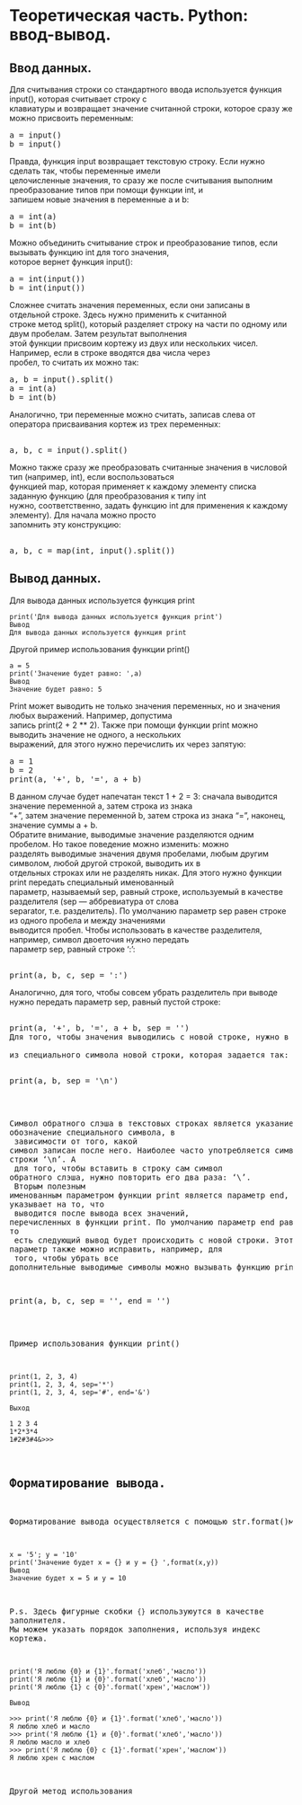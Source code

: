 # Теоретическая часть. Python: ввод-вывод.
## Ввод данных.
Для считывания строки со стандартного ввода используется функция input(), которая считывает строку с<br>
клавиатуры и возвращает значение считанной строки, которое сразу же можно присвоить переменным:
<pre>
a = input()
b = input()
</pre> 
Правда, функция input возвращает текстовую строку. Если нужно сделать так, чтобы переменные имели<br>
целочисленные значения, то сразу же после считывания выполним преобразование типов при помощи функции int, и<br>
запишем новые значения в переменные a и b:
<pre>
a = int(a)
b = int(b)
</pre>   
Можно объединить считывание строк и преобразование типов, если вызывать функцию int для того значения,<br>
которое вернет функция input():
<pre>
a = int(input())
b = int(input())
</pre>   
Сложнее считать значения переменных, если они записаны в отдельной строке. Здесь нужно применить к считанной<br>
строке метод split(), который разделяет строку на части по одному или двум пробелам. Затем результат выполнения<br>
этой функции присвоим кортежу из двух или нескольких чисел. Например, если в строке вводятся два числа через<br>
пробел, то считать их можно так:
<pre>
a, b = input().split()
a = int(a)
b = int(b)
</pre>   
Аналогично, три переменные можно считать, записав слева от оператора присваивания кортеж из трех переменных:
<pre> 
a, b, c = input().split()
</pre>   
Можно также сразу же преобразовать считанные значения в числовой тип (например, int), если воспользоваться<br>
функцией map, которая применяет к каждому элементу списка заданную функцию (для преобразования к типу int<br>
нужно, соответственно, задать функцию int для применения к каждому элементу). Для начала можно просто<br>
запомнить эту конструкцию:
<pre> 
a, b, c = map(int, input().split())
</pre> 
## Вывод данных.
Для вывода данных используется функция print
```
print('Для вывода данных используется функция print')
Вывод
Для вывода данных используется функция print
```
Другой пример использования функции print()
```
a = 5
print('Значение будет равно: ',a)
Вывод
Значение будет равно: 5
```
Print может выводить не только значения переменных, но и значения любых выражений. Например, допустима<br>
запись print(2 + 2 ** 2). Также при помощи функции print можно выводить значение не одного, а нескольких<br>
выражений, для этого нужно перечислить их через запятую:
<pre>
a = 1
b = 2
print(a, '+', b, '=', a + b)
</pre>  
В данном случае будет напечатан текст 1 + 2 = 3: сначала выводится значение переменной a, затем строка из знака<br>
“+”, затем значение переменной b, затем строка из знака “=”, наконец, значение суммы a + b.<br>
Обратите внимание, выводимые значение разделяются одним пробелом. Но такое поведение можно изменить: можно<br>
разделять выводимые значения двумя пробелами, любым другим символом, любой другой строкой, выводить их в<br>
отдельных строках или не разделять никак. Для этого нужно функции print передать специальный именованный<br>
параметр, называемый sep, равный строке, используемый в качестве разделителя (sep — аббревиатура от слова<br>
separator, т.е. разделитель). По умолчанию параметр sep равен строке из одного пробела и между значениями<br>
выводится пробел. Чтобы использовать в качестве разделителя, например, символ двоеточия нужно передать<br>
параметр sep, равный строке ‘:’:
<pre>  
print(a, b, c, sep = ':')
</pre>  
Аналогично, для того, чтобы совсем убрать разделитель при выводе нужно передать параметр sep, равный пустой строке:
<pre>  
print(a, '+', b, '=', a + b, sep = '')
Для того, чтобы значения выводились с новой строке, нужно в качестве параметра sep передать строку, состоящую<br>
из специального символа новой строки, которая задается так:
<pre>  
print(a, b, sep = '\n')
</pre>  
Символ обратного слэша в текстовых строках является указанием на обозначение специального символа, в<br>
зависимости от того, какой символ записан после него. Наиболее часто употребляется символ новой строки ‘\n’. А<br>
для того, чтобы вставить в строку сам символ обратного слэша, нужно повторить его два раза: ‘\\’.<br>
Вторым полезным именованным параметром функции print является параметр end, который указывает на то, что<br>
выводится после вывода всех значений, перечисленных в функции print. По умолчанию параметр end равен ‘\n’, то<br>
есть следующий вывод будет происходить с новой строки. Этот параметр также можно исправить, например, для<br>
того, чтобы убрать все дополнительные выводимые символы можно вызывать функцию print так:
<pre>
print(a, b, c, sep = '', end = '')
</pre>  
Пример использования функции print()
```
print(1, 2, 3, 4)
print(1, 2, 3, 4, sep='*')
print(1, 2, 3, 4, sep='#', end='&')

Выход

1 2 3 4
1*2*3*4
1#2#3#4&>>> 
```


## Форматирование вывода.
Форматирование вывода осуществляется с помощью str.format()метода
```
x = '5'; y = '10'
print('Значение будет x = {} и y = {} ',format(x,y))
Вывод
Значение будет x = 5 и y = 10
```
P.s. Здесь фигурные скобки ``{}`` используюутся в качестве заполнителя. <br>Мы можем указать порядок заполнения, используя индекс кортежа.
```
print('Я люблю {0} и {1}'.format('хлеб','масло'))
print('Я люблю {1} и {0}'.format('хлеб','масло'))
print('Я люблю {1} с {0}'.format('хрен','маслом'))

Вывод

>>> print('Я люблю {0} и {1}'.format('хлеб','масло'))
Я люблю хлеб и масло
>>> print('Я люблю {1} и {0}'.format('хлеб','масло'))
Я люблю масло и хлеб
>>> print('Я люблю {0} с {1}'.format('хрен','маслом'))
Я люблю хрен с маслом
```
Другой метод использования






































